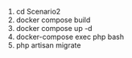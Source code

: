 1. cd Scenario2
2. docker compose build
3. docker compose up -d
4. docker-compose exec php bash
5. php artisan migrate